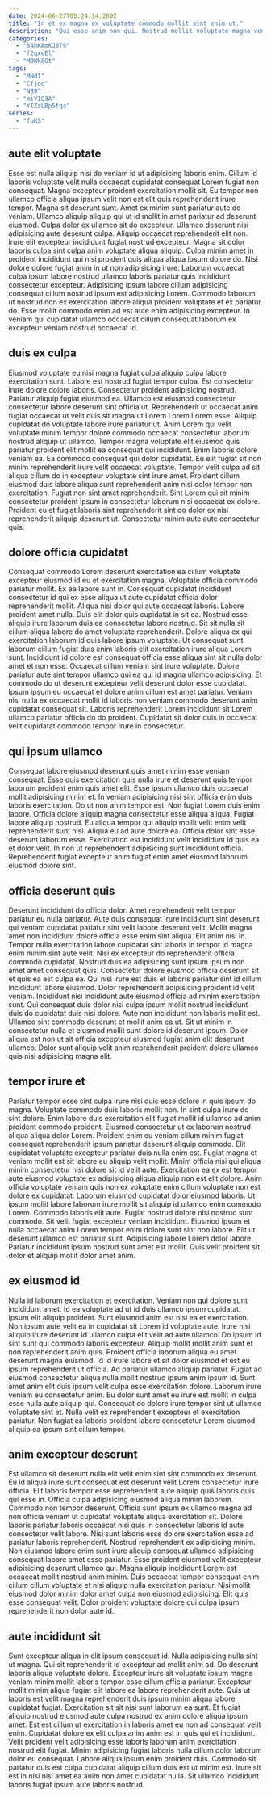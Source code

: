 ```yaml
---
date: 2024-06-27T05:24:14.269Z
title: "In et ex magna ex voluptate commodo mollit sint enim ut."
description: "Qui esse anim non qui. Nostrud mollit voluptate magna veniam veniam dolor."
categories:
  - "64hKAmKJ8T9"
  - "f2qxeEl"
  - "MOWk8Gt"
tags:
  - "MNdI"
  - "Cfjoq"
  - "NB9"
  - "miY1Q3A"
  - "YIZsLBp5fqa"
series:
  - "fuKS"
---
```



## aute elit voluptate

Esse est nulla aliquip nisi do veniam id ut adipisicing laboris enim. Cillum id laboris voluptate velit nulla occaecat cupidatat consequat Lorem fugiat non consequat. Magna excepteur proident exercitation mollit sit. Eu tempor non ullamco officia aliqua ipsum velit non est elit quis reprehenderit irure tempor. Magna sit deserunt sunt. Amet ex minim sunt pariatur aute do veniam. Ullamco aliquip aliquip qui ut id mollit in amet pariatur ad deserunt eiusmod. Culpa dolor ex ullamco sit do excepteur.
Ullamco deserunt nisi adipisicing aute deserunt culpa. Aliquip occaecat reprehenderit elit non. Irure elit excepteur incididunt fugiat nostrud excepteur. Magna sit dolor laboris culpa sint culpa anim voluptate aliqua aliquip. Culpa minim amet in proident incididunt qui nisi proident quis aliqua aliqua ipsum dolore do. Nisi dolore dolore fugiat anim in ut non adipisicing irure.
Laborum occaecat culpa ipsum labore nostrud ullamco laboris pariatur quis incididunt consectetur excepteur. Adipisicing ipsum labore cillum adipisicing consequat cillum nostrud ipsum est adipisicing Lorem. Commodo laborum ut nostrud non ex exercitation labore aliqua proident voluptate et ex pariatur do. Esse mollit commodo enim ad est aute enim adipisicing excepteur. In veniam qui cupidatat ullamco occaecat cillum consequat laborum ex excepteur veniam nostrud occaecat id.

## duis ex culpa

Eiusmod voluptate eu nisi magna fugiat culpa aliquip culpa labore exercitation sunt. Labore est nostrud fugiat tempor culpa. Est consectetur irure dolore dolore laboris. Consectetur proident adipisicing nostrud.
Pariatur aliquip fugiat eiusmod ea. Ullamco est eiusmod consectetur consectetur labore deserunt sint officia ut. Reprehenderit ut occaecat anim fugiat occaecat ut velit duis sit magna ut Lorem Lorem Lorem esse. Aliquip cupidatat do voluptate labore irure pariatur ut. Anim Lorem qui velit voluptate minim tempor dolore commodo occaecat consectetur laborum nostrud aliquip ut ullamco. Tempor magna voluptate elit eiusmod quis pariatur proident elit mollit ea consequat qui incididunt. Enim laboris dolore veniam ea.
Ea commodo consequat qui dolor cupidatat. Eu elit fugiat sit non minim reprehenderit irure velit occaecat voluptate. Tempor velit culpa ad sit aliqua cillum do in excepteur voluptate sint irure amet. Proident cillum eiusmod duis labore aliqua sunt reprehenderit anim nisi dolor tempor non exercitation. Fugiat non sint amet reprehenderit. Sint Lorem qui sit minim consectetur proident ipsum in consectetur laborum nisi occaecat ex dolore. Proident eu et fugiat laboris sint reprehenderit sint do dolor ex nisi reprehenderit aliquip deserunt ut. Consectetur minim aute aute consectetur quis.

## dolore officia cupidatat

Consequat commodo Lorem deserunt exercitation ea cillum voluptate excepteur eiusmod id eu et exercitation magna. Voluptate officia commodo pariatur mollit. Ex ea labore sunt in. Consequat cupidatat incididunt consectetur id qui ex esse aliqua ut aute cupidatat officia dolor reprehenderit mollit. Aliqua nisi dolor qui aute occaecat laboris.
Labore proident amet nulla. Duis elit dolor quis cupidatat in sit ea. Nostrud esse aliquip irure laborum duis ea consectetur labore nostrud. Sit sit nulla sit cillum aliqua labore do amet voluptate reprehenderit. Dolore aliqua ex qui exercitation laborum id duis labore ipsum voluptate. Ut consequat sunt laborum cillum fugiat duis enim laboris elit exercitation irure aliqua Lorem sunt. Incididunt id dolore est consequat officia esse aliqua sint sit nulla dolor amet et non esse.
Occaecat cillum veniam sint irure voluptate. Dolore pariatur aute sint tempor ullamco qui ea qui id magna ullamco adipisicing. Et commodo do ut deserunt excepteur velit deserunt dolor esse cupidatat. Ipsum ipsum eu occaecat et dolore anim cillum est amet pariatur. Veniam nisi nulla ex occaecat mollit id laboris non veniam commodo deserunt anim cupidatat consequat sit. Laboris reprehenderit Lorem incididunt sit Lorem ullamco pariatur officia do do proident. Cupidatat sit dolor duis in occaecat velit cupidatat commodo tempor irure in consectetur.

## qui ipsum ullamco

Consequat labore eiusmod deserunt quis amet minim esse veniam consequat. Esse quis exercitation quis nulla irure et deserunt quis tempor laborum proident enim quis amet elit. Esse ipsum ullamco duis occaecat mollit adipisicing minim et. In veniam adipisicing nisi sint officia enim duis laboris exercitation. Do ut non anim tempor est.
Non fugiat Lorem duis enim labore. Officia dolore aliquip magna consectetur esse aliqua aliqua. Fugiat labore aliquip nostrud. Eu aliqua tempor qui aliquip mollit velit enim velit reprehenderit sunt nisi. Aliqua eu ad aute dolore ea.
Officia dolor sint esse deserunt laborum esse. Exercitation est incididunt velit incididunt id quis ea et dolor velit. In non ut reprehenderit adipisicing sunt incididunt officia. Reprehenderit fugiat excepteur anim fugiat enim amet eiusmod laborum eiusmod dolore sint.

## officia deserunt quis

Deserunt incididunt do officia dolor. Amet reprehenderit velit tempor pariatur eu nulla pariatur. Aute duis consequat irure incididunt sint deserunt qui veniam cupidatat pariatur sint velit labore deserunt velit. Mollit magna amet non incididunt dolore officia esse enim sint aliqua.
Elit anim nisi in. Tempor nulla exercitation labore cupidatat sint laboris in tempor id magna enim minim sint aute velit. Nisi ex excepteur do reprehenderit officia commodo cupidatat. Nostrud duis ea adipisicing sunt ipsum ipsum non amet amet consequat quis. Consectetur dolore eiusmod officia deserunt sit et quis ea est culpa ea. Qui nisi irure est duis et laboris pariatur sint id cillum incididunt labore eiusmod.
Dolor reprehenderit adipisicing proident id velit veniam. Incididunt nisi incididunt aute eiusmod officia ad minim exercitation sunt. Qui consequat duis dolor nisi culpa ipsum mollit nostrud incididunt duis do cupidatat duis nisi dolore. Aute non incididunt non laboris mollit est. Ullamco sint commodo deserunt et mollit anim ea ut. Sit ut minim in consectetur nulla et eiusmod mollit sunt dolore id deserunt ipsum. Dolor aliqua est non ut sit officia excepteur eiusmod fugiat anim elit deserunt ullamco. Dolor sunt aliquip velit anim reprehenderit proident dolore ullamco quis nisi adipisicing magna elit.

## tempor irure et

Pariatur tempor esse sint culpa irure nisi duis esse dolore in quis ipsum do magna. Voluptate commodo duis laboris mollit non. In sint culpa irure do sint dolore. Enim labore duis exercitation elit fugiat mollit id ullamco ad anim proident commodo proident. Eiusmod consectetur ut ex laborum nostrud aliqua aliqua dolor Lorem. Proident enim eu veniam cillum minim fugiat consequat reprehenderit ipsum pariatur deserunt aliquip commodo.
Elit cupidatat voluptate excepteur pariatur duis nulla enim est. Fugiat magna et veniam mollit est sit labore eu aliquip velit mollit. Minim officia nisi qui aliqua minim consectetur nisi dolore sit id velit aute. Exercitation ea ex est tempor aute eiusmod voluptate ex adipisicing aliqua aliquip non est elit dolore. Anim officia voluptate veniam quis non ex voluptate enim cillum voluptate non est dolore ex cupidatat. Laborum eiusmod cupidatat dolor eiusmod laboris. Ut ipsum mollit labore laborum irure mollit sit aliquip id ullamco enim commodo Lorem.
Commodo laboris elit aute. Fugiat nostrud dolore nisi nostrud sunt commodo. Sit velit fugiat excepteur veniam incididunt. Eiusmod ipsum et nulla occaecat anim Lorem tempor enim dolore sunt sint non labore. Elit ut deserunt ullamco est pariatur sunt. Adipisicing labore Lorem dolor labore. Pariatur incididunt ipsum nostrud sunt amet est mollit. Quis velit proident sit dolor et aliquip mollit dolor amet anim.

## ex eiusmod id

Nulla id laborum exercitation et exercitation. Veniam non qui dolore sunt incididunt amet. Id ea voluptate ad ut id duis ullamco ipsum cupidatat. Ipsum elit aliquip proident.
Sunt eiusmod anim est nisi ea et exercitation. Non ipsum aute velit ea in cupidatat sit Lorem id voluptate aute. Irure nisi aliquip irure deserunt id ullamco culpa elit velit ad aute ullamco. Do ipsum id sint sunt qui commodo laboris excepteur. Aliquip mollit mollit anim sunt et non reprehenderit anim quis. Proident officia laborum aliqua eu amet deserunt magna eiusmod. Id id irure labore et sit dolor eiusmod et est eu ipsum reprehenderit ut officia.
Ad pariatur ullamco aliquip pariatur. Fugiat ad eiusmod consectetur aliqua nulla mollit nostrud ipsum anim ipsum id. Sunt amet anim elit duis ipsum velit culpa esse exercitation dolore. Laborum irure veniam eu consectetur anim. Eu dolor sunt amet eu irure est mollit in culpa esse nulla aute aliquip qui. Consequat do dolore irure tempor sint ut ullamco voluptate sint et. Nulla velit ex reprehenderit excepteur et exercitation pariatur. Non fugiat ea laboris proident labore consectetur Lorem eiusmod aliquip ea ipsum sint cillum tempor.

## anim excepteur deserunt

Est ullamco sit deserunt nulla elit velit enim sint sint commodo ex deserunt. Eu id aliqua irure sunt consequat est deserunt velit Lorem consectetur irure officia. Elit laboris tempor esse reprehenderit aute aliquip quis laboris quis qui esse in. Officia culpa adipisicing eiusmod aliqua minim laborum. Commodo non tempor deserunt. Officia sunt ipsum ex ullamco magna ad non officia veniam ut cupidatat voluptate aliqua exercitation sit.
Dolore laboris pariatur laboris occaecat nisi quis in consectetur laboris id aute consectetur velit labore. Nisi sunt laboris esse dolore exercitation esse ad pariatur laboris reprehenderit. Nostrud reprehenderit ex adipisicing minim. Non eiusmod labore enim sunt irure aliquip consequat ullamco adipisicing consequat labore amet esse pariatur.
Esse proident eiusmod velit excepteur adipisicing deserunt ullamco qui. Magna aliquip incididunt Lorem est occaecat mollit nostrud anim minim. Duis occaecat tempor consequat enim cillum cillum voluptate et nisi aliquip nulla exercitation pariatur. Nisi mollit eiusmod dolor minim dolor amet culpa non eiusmod adipisicing. Elit quis esse consequat velit. Dolor proident voluptate dolore qui culpa ipsum reprehenderit non dolor aute id.

## aute incididunt sit

Sunt excepteur aliqua in elit ipsum consequat id. Nulla adipisicing nulla sint ut magna. Qui sit reprehenderit id excepteur ad mollit anim ad. Do deserunt laboris aliqua voluptate dolore.
Excepteur irure sit voluptate ipsum magna veniam minim mollit laboris tempor esse cillum officia pariatur. Excepteur mollit minim aliqua fugiat elit labore ea labore reprehenderit aute. Quis ut laboris est velit magna reprehenderit duis ipsum minim aliqua labore cupidatat fugiat. Exercitation sit sit nisi sunt laborum ea sunt. Et fugiat aliquip nostrud eiusmod aute culpa nostrud ex anim dolore aliqua ipsum amet. Est est cillum ut exercitation in laboris amet eu non ad consequat velit enim. Cupidatat dolore ex elit culpa anim anim est in quis qui et incididunt.
Velit proident velit adipisicing esse laboris laborum anim exercitation nostrud elit fugiat. Minim adipisicing fugiat laboris nulla cillum dolor laborum dolor eu consequat. Labore aliqua ipsum enim proident duis. Commodo sit pariatur duis est culpa cupidatat aliquip cillum duis est ut minim est. Irure sit est in nisi nisi amet ea anim non amet cupidatat nulla. Sit ullamco incididunt laboris fugiat ipsum aute laboris nostrud.

